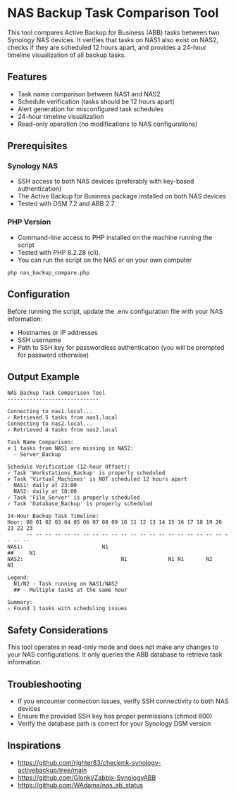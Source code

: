# NAS Backup Task Comparison Tool

This tool compares Active Backup for Business (ABB) tasks between two Synology NAS devices. It verifies that tasks on NAS1 also exist on NAS2, checks if they are scheduled 12 hours apart, and provides a 24-hour timeline visualization of all backup tasks.

## Features

- Task name comparison between NAS1 and NAS2
- Schedule verification (tasks should be 12 hours apart)
- Alert generation for misconfigured task schedules
- 24-hour timeline visualization
- Read-only operation (no modifications to NAS configurations)

## Prerequisites

### Synology NAS

- SSH access to both NAS devices (preferably with key-based authentication)
- The Active Backup for Business package installed on both NAS devices
- Tested with DSM 7.2 and ABB 2.7

### PHP Version

- Command-line access to PHP installed on the machine running the script
- Tested with PHP 8.2.28 (cli).
- You can run the script on the NAS or on your own computer

```
php nas_backup_compare.php
```

## Configuration

Before running the script, update the .env configuration file with your NAS information:

- Hostnames or IP addresses
- SSH username
- Path to SSH key for passwordless authentication (you will be prompted for password otherwise)

## Output Example

```
NAS Backup Task Comparison Tool
-----------------------------

Connecting to nas1.local...
✓ Retrieved 5 tasks from nas1.local
Connecting to nas2.local...
✓ Retrieved 4 tasks from nas2.local

Task Name Comparison:
✗ 1 tasks from NAS1 are missing in NAS2:
  - Server_Backup

Schedule Verification (12-hour Offset):
✓ Task 'Workstations_Backup' is properly scheduled
✗ Task 'Virtual_Machines' is NOT scheduled 12 hours apart
  NAS1: daily at 23:00
  NAS2: daily at 18:00
✓ Task 'File_Server' is properly scheduled
✓ Task 'Database_Backup' is properly scheduled

24-Hour Backup Task Timeline:
Hour: 00 01 02 03 04 05 06 07 08 09 10 11 12 13 14 15 16 17 18 19 20 21 22 23 
      -- -- -- -- -- -- -- -- -- -- -- -- -- -- -- -- -- -- -- -- -- -- -- -- 
NAS1:                         N1                                     ##     N1 
NAS2:                               N1             N1 N1       N2     N1      

Legend:
  N1/N2 - Task running on NAS1/NAS2
  ## - Multiple tasks at the same hour

Summary:
⚠ Found 1 tasks with scheduling issues
```

## Safety Considerations

This tool operates in read-only mode and does not make any changes to your NAS configurations. It only queries the ABB database to retrieve task information.

## Troubleshooting

- If you encounter connection issues, verify SSH connectivity to both NAS devices
- Ensure the provided SSH key has proper permissions (chmod 600)
- Verify the database path is correct for your Synology DSM version

## Inspirations

- https://github.com/righter83/checkmk-synology-activebackup/tree/main
- https://github.com/Glonki/Zabbix-SynologyABB
- https://github.com/WAdama/nas_ab_status